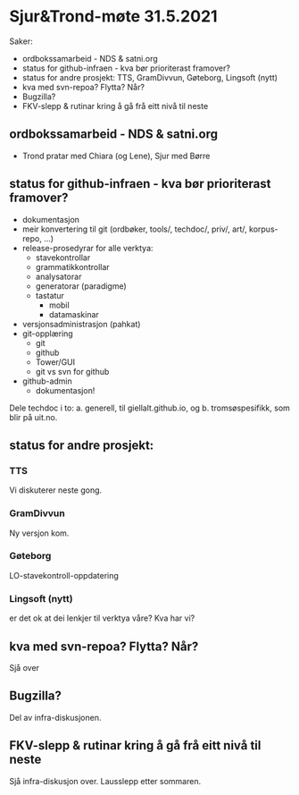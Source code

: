 # Sjur&Trond-møte 31.5.2021

Saker:
* ordbokssamarbeid - NDS & satni.org
* status for github-infraen - kva bør prioriterast framover?
* status for andre prosjekt: TTS, GramDivvun, Gøteborg, Lingsoft (nytt)
* kva med svn-repoa? Flytta? Når?
* Bugzilla?
* FKV-slepp & rutinar kring å gå frå eitt nivå til neste

## ordbokssamarbeid - NDS & satni.org

- Trond pratar med Chiara (og Lene), Sjur med Børre

## status for github-infraen - kva bør prioriterast framover?

- dokumentasjon
- meir konvertering til git (ordbøker, tools/, techdoc/, priv/, art/, korpus-repo, ...)
- release-prosedyrar for alle verktya:
    - stavekontrollar
    - grammatikkontrollar
    - analysatorar
    - generatorar (paradigme)
    - tastatur
        - mobil
        - datamaskinar
- versjonsadministrasjon (pahkat)
- git-opplæring
    - git
    - github
    - Tower/GUI
    - git vs svn for github
- github-admin
    - dokumentasjon!

Dele techdoc i to: a. generell, til giellalt.github.io, og b. tromsøspesifikk, som blir på uit.no.

## status for andre prosjekt: 
### TTS 
Vi diskuterer neste gong.

### GramDivvun 
Ny versjon kom.

### Gøteborg 

LO-stavekontroll-oppdatering

### Lingsoft (nytt)

er det ok at dei lenkjer til verktya våre? Kva har vi?

## kva med svn-repoa? Flytta? Når?

Sjå over

## Bugzilla?

Del av infra-diskusjonen.

## FKV-slepp & rutinar kring å gå frå eitt nivå til neste

Sjå infra-diskusjon over. Lausslepp etter sommaren.



